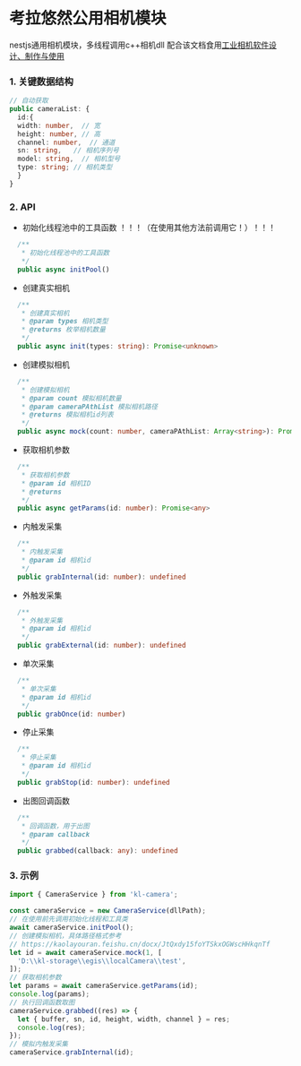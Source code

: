 # 考拉悠然公用相机模块
nestjs通用相机模块，多线程调用c++相机dll
配合该文档食用[工业相机软件设计、制作与使用](https://kaolayouran.feishu.cn/docx/JtQxdy15foYTSkxOGWscHHkqnTf)
### 1. 关键数据结构

```typescript
// 自动获取
public cameraList: {
  id:{
  width: number,  // 宽
  height: number, // 高
  channel: number,  // 通道
  sn: string,   // 相机序列号
  model: string,  // 相机型号
  type: string; // 相机类型
  }
}
```

### 2. API

- 初始化线程池中的工具函数
  ！！！（在使用其他方法前调用它！）！！！

```typescript
  /**
   * 初始化线程池中的工具函数
   */
  public async initPool()
```

- 创建真实相机

```typescript
  /**
   * 创建真实相机
   * @param types 相机类型
   * @returns 枚举相机数量
   */
  public async init(types: string): Promise<unknown>
```

- 创建模拟相机

```typescript
  /**
   * 创建模拟相机
   * @param count 模拟相机数量
   * @param cameraPAthList 模拟相机路径
   * @returns 模拟相机id列表
   */
  public async mock(count: number, cameraPAthList: Array<string>): Promise<number[]>
```

- 获取相机参数

```typescript
  /**
   * 获取相机参数
   * @param id 相机ID
   * @returns
   */
  public async getParams(id: number): Promise<any>
```

- 内触发采集

```typescript
  /**
   * 内触发采集
   * @param id 相机id
   */
  public grabInternal(id: number): undefined
```

- 外触发采集

```typescript
  /**
   * 外触发采集
   * @param id 相机id
   */
  public grabExternal(id: number): undefined
```

- 单次采集

```typescript
  /**
   * 单次采集
   * @param id 相机id
   */
  public grabOnce(id: number)
```

- 停止采集

```typescript
  /**
   * 停止采集
   * @param id 相机id
   */
  public grabStop(id: number): undefined
```

- 出图回调函数

```typescript
  /**
   * 回调函数，用于出图
   * @param callback
   */
  public grabbed(callback: any): undefined
```

### 3. 示例

```typescript
import { CameraService } from 'kl-camera';

const cameraService = new CameraService(dllPath);
// 在使用前先调用初始化线程和工具类
await cameraService.initPool();
// 创建模拟相机，具体路径格式参考
// https://kaolayouran.feishu.cn/docx/JtQxdy15foYTSkxOGWscHHkqnTf
let id = await cameraService.mock(1, [
  'D:\\kl-storage\\egis\\localCamera\\test',
]);
// 获取相机参数
let params = await cameraService.getParams(id);
console.log(params);
// 执行回调函数取图
cameraService.grabbed((res) => {
  let { buffer, sn, id, height, width, channel } = res;
  console.log(res);
});
// 模拟内触发采集
cameraService.grabInternal(id);
```
